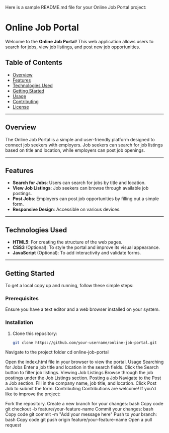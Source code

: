 Here is a sample README.md file for your Online Job Portal project:
# Online Job Portal

Welcome to the **Online Job Portal**! This web application allows users to search for jobs, view job listings, and post new job opportunities.

## Table of Contents

- [Overview](#overview)
- [Features](#features)
- [Technologies Used](#technologies-used)
- [Getting Started](#getting-started)
- [Usage](#usage)
- [Contributing](#contributing)
- [License](#license)

---

## Overview

The Online Job Portal is a simple and user-friendly platform designed to connect job seekers with employers. Job seekers can search for job listings based on title and location, while employers can post job openings.

---

## Features

- **Search for Jobs**: Users can search for jobs by title and location.
- **View Job Listings**: Job seekers can browse through available job postings.
- **Post Jobs**: Employers can post job opportunities by filling out a simple form.
- **Responsive Design**: Accessible on various devices.

---

## Technologies Used

- **HTML5**: For creating the structure of the web pages.
- **CSS3** (Optional): To style the portal and improve its visual appearance.
- **JavaScript** (Optional): To add interactivity and validate forms.

---

## Getting Started

To get a local copy up and running, follow these simple steps:

### Prerequisites

Ensure you have a text editor and a web browser installed on your system.

### Installation

1. Clone this repository:
   ```bash
   git clone https://github.com/your-username/online-job-portal.git
Navigate to the project folder
cd online-job-portal

Open the index.html file in your browser to view the portal.
Usage
Searching for Jobs
Enter a job title and location in the search fields.
Click the Search button to filter job listings.
Viewing Job Listings
Browse through the job postings under the Job Listings section.
Posting a Job
Navigate to the Post a Job section.
Fill in the company name, job title, and location.
Click Post Job to submit the form.
Contributing
Contributions are welcome! If you'd like to improve the project:

Fork the repository.
Create a new branch for your changes:
bash
Copy code
git checkout -b feature/your-feature-name
Commit your changes:
bash
Copy code
git commit -m "Add your message here"
Push to your branch:
bash
Copy code
git push origin feature/your-feature-name
Open a pull request
